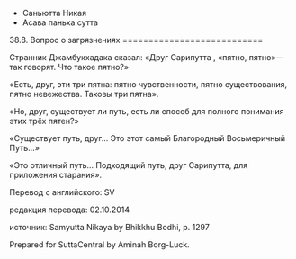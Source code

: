









* Саньютта Никая
* Асава паньха сутта


38\.8\. Вопрос о загрязнениях
\=\=\=\=\=\=\=\=\=\=\=\=\=\=\=\=\=\=\=\=\=\=\=\=\=\=\=



Странник Джамбукхадака сказал: «Друг Сарипутта , «пятно, пятно»—так говорят\. Что такое пятно?»


«Есть, друг, эти три пятна: пятно чувственности, пятно существования, пятно невежества\. Таковы три пятна»\.


«Но, друг, существует ли путь, есть ли способ для полного понимания этих трёх пятен?»


«Существует путь, друг… Это этот самый Благородный Восьмеричный Путь…»


«Это отличный путь… Подходящий путь, друг Сарипутта, для приложения старания»\.



Перевод с английского: SV


редакция перевода: 02\.10\.2014


источник: Samyutta Nikaya by Bhikkhu Bodhi, p\. 1297


Prepared for SuttaCentral by Aminah Borg\-Luck\.






